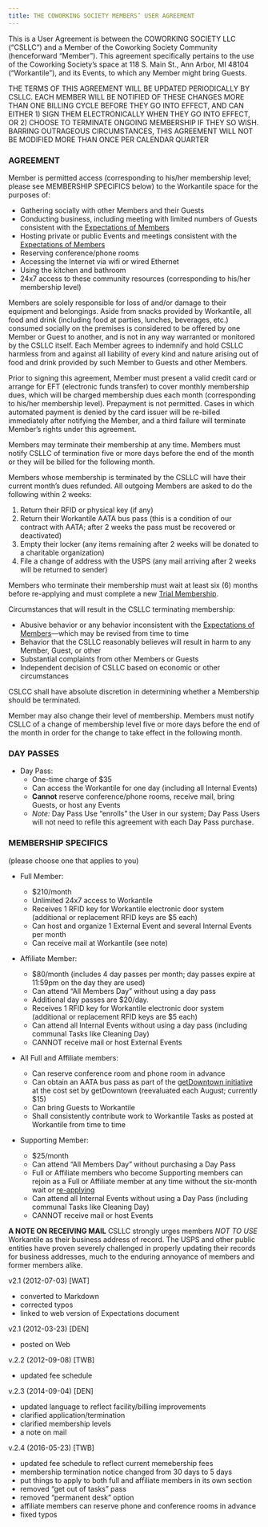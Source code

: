 ```yaml
---
title: THE COWORKING SOCIETY MEMBERS’ USER AGREEMENT
---
```


This is a User Agreement is between the COWORKING SOCIETY LLC (“CSLLC”) and a
Member of the Coworking Society Community (henceforward “Member”). This
agreement specifically pertains to the use of the Coworking Society’s space at
118 S. Main St., Ann Arbor, MI 48104 (“Workantile”), and its Events, to which
any Member might bring Guests.

THE TERMS OF THIS AGREEMENT WILL BE UPDATED PERIODICALLY BY CSLLC. EACH MEMBER
WILL BE NOTIFIED OF THESE CHANGES MORE THAN ONE BILLING CYCLE BEFORE THEY GO
INTO EFFECT, AND CAN EITHER 1) SIGN THEM ELECTRONICALLY WHEN THEY GO INTO
EFFECT, OR 2) CHOOSE TO TERMINATE ONGOING MEMBERSHIP IF THEY SO WISH. BARRING
OUTRAGEOUS CIRCUMSTANCES, THIS AGREEMENT WILL NOT BE MODIFIED MORE THAN ONCE
PER CALENDAR QUARTER

### AGREEMENT

Member is permitted access (corresponding to his/her membership level; please
see MEMBERSHIP SPECIFICS below) to the Workantile space for the purposes of:

  * Gathering socially with other Members and their Guests
  * Conducting business, including meeting with limited numbers of Guests consistent with the [Expectations of Members](http://workantile.com/member-expectations/)
  * Hosting private or public Events and meetings consistent with the [Expectations of Members](http://workantile.com/member-expectations/)
  * Reserving conference/phone rooms
  * Accessing the Internet via wifi or wired Ethernet
  * Using the kitchen and bathroom
  * 24x7 access to these community resources (corresponding to his/her membership level)

Members are solely responsible for loss of and/or damage to their equipment
and belongings. Aside from snacks provided by Workantile, all food and drink
(including food at parties, lunches, beverages, etc.) consumed socially on the
premises is considered to be offered by one Member or Guest to another, and is
not in any way warranted or monitored by the CSLLC itself. Each Member agrees
to indemnify and hold CSLLC harmless from and against all liability of every
kind and nature arising out of food and drink provided by such Member to
Guests and other Members.

Prior to signing this agreement, Member must present a valid credit card or
arrange for EFT (electronic funds transfer) to cover monthly membership dues,
which will be charged membership dues each month (corresponding to his/her
membership level). Prepayment is not permitted. Cases in which automated
payment is denied by the card issuer will be re-billed immediately after
notifying the Member, and a third failure will terminate Member’s rights under
this agreement.

Members may terminate their membership at any time. Members must notify CSLLC
of termination five or more days before the end of the month or they will be
billed for the following month.

Members whose membership is terminated by the CSLLC will have their current
month’s dues refunded. All outgoing Members are asked to do the following
within 2 weeks:

  1. Return their RFID or physical key (if any)
  2. Return their Workantile AATA bus pass (this is a condition of our contract with AATA; after 2 weeks the pass must be recovered or deactivated)
  3. Empty their locker (any items remaining after 2 weeks will be donated to a charitable organization)
  4. File a change of address with the USPS (any mail arriving after 2 weeks will be returned to sender)

Members who terminate their membership must wait at least six (6) months
before re-applying and must complete a new [Trial
Membership](http://workantile.squarespace.com/start-your-trial-week/).

Circumstances that will result in the CSLLC terminating membership:

  * Abusive behavior or any behavior inconsistent with the [Expectations of Members](http://workantile.com/member-expectations/)—which may be revised from time to time
  * Behavior that the CSLLC reasonably believes will result in harm to any Member, Guest, or other
  * Substantial complaints from other Members or Guests
  * Independent decision of CSLLC based on economic or other circumstances

CSLCC shall have absolute discretion in determining whether a Membership
should be terminated.

Member may also change their level of membership. Members must notify CSLLC of
a change of membership level five or more days before the end of the month in
order for the change to take effect in the following month.

### DAY PASSES

  * Day Pass:
    * One-time charge of $35
    * Can access the Workantile for one day (including all Internal Events)
    * **Cannot** reserve conference/phone rooms, receive mail, bring Guests, or host any Events
    * _Note:_ Day Pass Use “enrolls” the User in our system; Day Pass Users will not need to refile this agreement with each Day Pass purchase.

### MEMBERSHIP SPECIFICS

(please choose one that applies to you)

  * Full Member:

    * $210/month
    * Unlimited 24x7 access to Workantile
    * Receives 1 RFID key for Workantile electronic door system (additional or replacement RFID keys are $5 each)
    * Can host and organize 1 External Event and several Internal Events per month
    * Can receive mail at Workantile (see note)
  * Affiliate Member:

    * $80/month (includes 4 day passes per month; day passes expire at 11:59pm on the day they are used)
    * Can attend “All Members Day” without using a day pass
    * Additional day passes are $20/day.
    * Receives 1 RFID key for Workantile electronic door system (additional or replacement RFID keys are $5 each)
    * Can attend all Internal Events without using a day pass (including communal Tasks like Cleaning Day)
    * CANNOT receive mail or host External Events
  * All Full and Affiliate members:

    * Can reserve conference room and phone room in advance
    * Can obtain an AATA bus pass as part of the [getDowntown initiative](http://www.getdowntown.org/bus/gopass/index.html) at the cost set by getDowntown (reevaluated each August; currently $15)
    * Can bring Guests to Workantile
    * Shall consistently contribute work to Workantile Tasks as posted at Workantile from time to time
  * Supporting Member:

    * $25/month
    * Can attend “All Members Day” without purchasing a Day Pass
    * Full or Affiliate members who become Supporting members can rejoin as a Full or Affiliate member at any time without the six-month wait or [re-applying](http://workantile.squarespace.com/start-your-trial-week/)
    * Can attend all Internal Events without using a Day Pass (including communal Tasks like Cleaning Day)
    * CANNOT receive mail or host Events

**A NOTE ON RECEIVING MAIL** CSLLC strongly urges members _NOT TO USE_ Workantile as their business address of record. The USPS and other public entities have proven severely challenged in properly updating their records for business addresses, much to the enduring annoyance of members and former members alike.

v2.1 (2012-07-03) [WAT]

  * converted to Markdown
  * corrected typos
  * linked to web version of Expectations document

v2.1 (2012-03-23) [DEN]

  * posted on Web

v.2.2 (2012-09-08) [TWB]

  * updated fee schedule

v.2.3 (2014-09-04) [DEN]

  * updated language to reflect facility/billing improvements
  * clarified application/termination
  * clarified membership levels
  * a note on mail

v.2.4 (2016-05-23) [TWB]

  * updated fee schedule to reflect current memebership fees
  * membership termination notice changed from 30 days to 5 days
  * put things to apply to both full and affiliate members in its own section
  * removed “get out of tasks” pass
  * removed “permanent desk” option
  * affiliate members can reserve phone and conference rooms in advance
  * fixed typos
